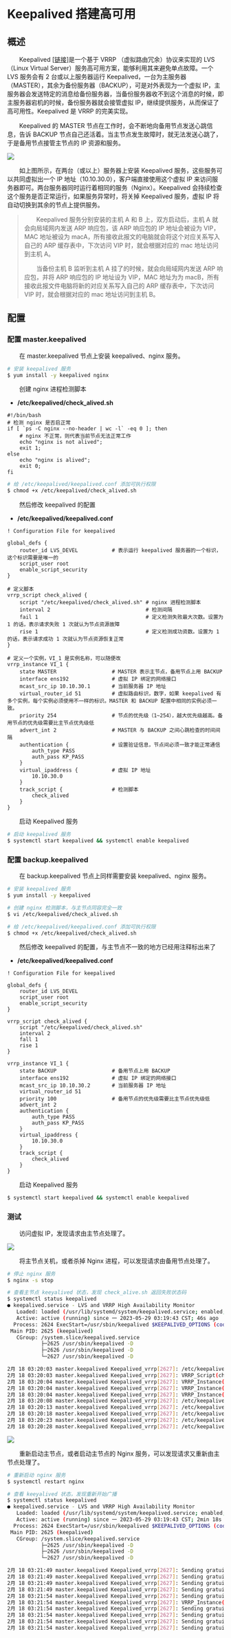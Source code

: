 # Keepalived 搭建高可用
## 概述
&emsp;&emsp;Keepalived [[链接](https://www.keepalived.org)]是一个基于 VRRP （虚拟路由冗余）协议来实现的 LVS（Linux Virtual Server）服务高可用方案，能够利用其来避免单点故障。一个 LVS 服务会有 2 台或以上服务器运行 Keepalived，一台为主服务器（MASTER），其余为备份服务器（BACKUP），可是对外表现为一个虚拟 IP，主服务器会发送特定的消息给备份服务器，当备份服务器收不到这个消息的时候，即主服务器宕机的时候，备份服务器就会接管虚拟 IP，继续提供服务，从而保证了高可用性。Keepalived 是 VRRP 的完美实现。

&emsp;&emsp;Keepalived 的 MASTER 节点在工作时，会不断地向备用节点发送心跳信息，告诉 BACKUP 节点自己还活着。当主节点发生故障时，就无法发送心跳了，于是备用节点接管主节点的 IP 资源和服务。

![](./assets/keepalived.svg)

&emsp;&emsp;如上图所示，在两台（或以上）服务器上安装 Keepalived 服务，这些服务可以共同虚拟出一个 IP 地址（10.10.30.0），客户端直接使用这个虚拟 IP 来访问服务器即可。两台服务器同时运行着相同的服务（Nginx）。Keepalived 会持续检查这个服务是否正常运行，如果服务异常时，将关掉 Keepalived 服务，虚拟 IP 将自动切换到其余的节点上提供服务。

> &emsp;&emsp;Keepalived 服务分别安装的主机 A 和 B 上，双方启动后，主机 A 就会向局域网内发送 ARP 响应包，该 ARP 响应包的 IP 地址会被设为 VIP，MAC 地址被设为 macA，所有接收此报文的电脑就会将这个对应关系写入自己的 ARP 缓存表中，下次访问 VIP 时，就会根据对应的 mac 地址访问到主机 A。
>
> &emsp;&emsp;当备份主机 B 监听到主机 A 挂了的时候，就会向局域网内发送 ARP 响应包，并将 ARP 响应包的 IP 地址设为 VIP，MAC 地址为为 macB，所有接收此报文件电脑将新的对应关系写入自己的 ARP 缓存表中，下次访问 VIP 时，就会根据对应的 mac 地址访问到主机 B。

## 配置
### 配置 master.keepalived
&emsp;&emsp;在 master.keepalived 节点上安装 keepalived、nginx 服务。

```bash
# 安装 keepalived 服务
$ yum install -y keepalived nginx
```

&emsp;&emsp;创建 nginx 进程检测脚本

- **/etc/keepalived/check_alived.sh**

```shell
#!/bin/bash
# 检测 nginx 是否启正常
if [ `ps -C nginx --no-header | wc -l` -eq 0 ]; then
    # nginx 不正常，则代表当前节点无法正常工作
    echo "nginx is not alived";
    exit 1;
else
    echo "nginx is alived";
    exit 0;
fi
```

```bash
# 给 /etc/keepalived/keepalived.conf 添加可执行权限
$ chmod +x /etc/keepalived/check_alived.sh
```


&emsp;&emsp;然后修改 keepalived 的配置

- **/etc/keepalived/keepalived.conf**

```
! Configuration File for keepalived

global_defs {
    router_id LVS_DEVEL           # 表示运行 keepalived 服务器的一个标识，这个标识需要是唯一的
    script_user root
    enable_script_security
}

# 定义脚本
vrrp_script check_alived {
    script "/etc/keepalived/check_alived.sh" # nginx 进程检测脚本
    interval 2                               # 检测间隔
    fail 1                                   # 定义检测失败最大次数。设置为 1 的话，表示请求失败 1 次就认为节点资源故障
    rise 1                                   # 定义检测成功资数。设置为 1 的话，表示请求成功 1 次就认为节点资源恢复正常
}

# 定义一个实例，VI_1 是实例名称，可以随便改
vrrp_instance VI_1 {
    state MASTER                  # MASTER 表示主节点，备用节点上用 BACKUP
    interface ens192              # 虚拟 IP 绑定的网络接口
    mcast_src_ip 10.10.30.1       # 当前服务器 IP 地址
    virtual_router_id 51          # 虚拟路由标识，数字，如果 keepalived 有多个实例，每个实例必须使用不一样的标识。MASTER 和 BACKUP 配置中相同的实例必须一致。
    priority 254                  # 节点的优先级（1~254），越大优先级越高。备用节点的优先级需要比主节点优先级低
    advert_int 2                  # MASTER 与 BACKUP 之间心跳检查的时间间隔
    authentication {              # 设置验证信息，节点间必须一致才能正常通信
        auth_type PASS
        auth_pass KP_PASS
    }
    virtual_ipaddress {           # 虚拟 IP 地址
        10.10.30.0
    }
    track_script {                # 检测脚本
        check_alived
    }
}
```

&emsp;&emsp;启动 Keepalived 服务

```bash
# 启动 keepalived 服务
$ systemctl start keepalived && systemctl enable keepalived
```

### 配置 backup.keepalived
&emsp;&emsp;在 backup.keepalived 节点上同样需要安装 keepalived、nginx 服务。

```bash
# 安装 keepalived 服务
$ yum install -y keepalived

# 创建 nginx 检测脚本，与主节点同容完全一致
$ vi /etc/keepalived/check_alived.sh

# 给 /etc/keepalived/keepalived.conf 添加可执行权限
$ chmod +x /etc/keepalived/check_alived.sh
```

&emsp;&emsp;然后修改 keepalived 的配置，与主节点不一致的地方已经用注释标出来了

- **/etc/keepalived/keepalived.conf**

```
! Configuration File for keepalived

global_defs {
    router_id LVS_DEVEL
    script_user root
    enable_script_security
}

vrrp_script check_alived {
    script "/etc/keepalived/check_alived.sh"
    interval 2
    fall 1
    rise 1
}

vrrp_instance VI_1 {
    state BACKUP                  # 备用节点上用 BACKUP
    interface ens192              # 虚拟 IP 绑定的网络接口
    mcast_src_ip 10.10.30.2       # 当前服务器 IP 地址
    virtual_router_id 51
    priority 100                  # 备用节点的优先级需要比主节点优先级低
    advert_int 2
    authentication {
        auth_type PASS
        auth_pass KP_PASS
    }
    virtual_ipaddress {
        10.10.30.0
    }
    track_script {
        check_alived
    }
}
```

&emsp;&emsp;启动 Keepalived 服务

```bash
$ systemctl start keepalived && systemctl enable keepalived
```

### 测试
&emsp;&emsp;访问虚拟 IP，发现请求由主节点处理了。

![](./assets/keepalived-master.png)

&emsp;&emsp;将主节点关机，或者杀掉 Nginx 进程，可以发现请求由备用节点处理了。

```bash
# 停止 nginx 服务
$ nginx -s stop

# 查看主节点 keeyalived 状态，发现 check_alive.sh 返回失败状态码
$ systemctl status keepalived
● keepalived.service - LVS and VRRP High Availability Monitor
   Loaded: loaded (/usr/lib/systemd/system/keepalived.service; enabled; vendor preset: disabled)
   Active: active (running) since 一 2023-05-29 03:19:43 CST; 46s ago
  Process: 2624 ExecStart=/usr/sbin/keepalived $KEEPALIVED_OPTIONS (code=exited, status=0/SUCCESS)
 Main PID: 2625 (keepalived)
   CGroup: /system.slice/keepalived.service
           ├─2625 /usr/sbin/keepalived -D
           ├─2626 /usr/sbin/keepalived -D
           └─2627 /usr/sbin/keepalived -D

2月 18 03:20:03 master.keepalived Keepalived_vrrp[2627]: /etc/keepalived/check_alived.sh exited with status 1
2月 18 03:20:03 master.keepalived Keepalived_vrrp[2627]: VRRP_Script(check_alived) failed
2月 18 03:20:04 master.keepalived Keepalived_vrrp[2627]: VRRP_Instance(VI_1) Entering FAULT STATE
2月 18 03:20:04 master.keepalived Keepalived_vrrp[2627]: VRRP_Instance(VI_1) removing protocol VIPs.
2月 18 03:20:04 master.keepalived Keepalived_vrrp[2627]: VRRP_Instance(VI_1) Now in FAULT state
2月 18 03:20:08 master.keepalived Keepalived_vrrp[2627]: /etc/keepalived/check_alived.sh exited with status 1
2月 18 03:20:13 master.keepalived Keepalived_vrrp[2627]: /etc/keepalived/check_alived.sh exited with status 1
2月 18 03:20:18 master.keepalived Keepalived_vrrp[2627]: /etc/keepalived/check_alived.sh exited with status 1
2月 18 03:20:23 master.keepalived Keepalived_vrrp[2627]: /etc/keepalived/check_alived.sh exited with status 1
2月 18 03:20:28 master.keepalived Keepalived_vrrp[2627]: /etc/keepalived/check_alived.sh exited with status 1
```

![](./assets/keepalived-backup.png)

&emsp;&emsp;重新启动主节点，或者启动主节点的 Nginx 服务，可以发现请求又重新由主节点处理了。

```bash
# 重新启动 nginx 服务
$ systemctl restart nginx

# 查看 keeyalived 状态，发现重新开始广播
$ systemctl status keepalived
● keepalived.service - LVS and VRRP High Availability Monitor
   Loaded: loaded (/usr/lib/systemd/system/keepalived.service; enabled; vendor preset: disabled)
   Active: active (running) since 一 2023-05-29 03:19:43 CST; 2min 18s ago
  Process: 2624 ExecStart=/usr/sbin/keepalived $KEEPALIVED_OPTIONS (code=exited, status=0/SUCCESS)
 Main PID: 2625 (keepalived)
   CGroup: /system.slice/keepalived.service
           ├─2625 /usr/sbin/keepalived -D
           ├─2626 /usr/sbin/keepalived -D
           └─2627 /usr/sbin/keepalived -D

2月 18 03:21:49 master.keepalived Keepalived_vrrp[2627]: Sending gratuitous ARP on ens192 for 10.10.30.0
2月 18 03:21:49 master.keepalived Keepalived_vrrp[2627]: Sending gratuitous ARP on ens192 for 10.10.30.0
2月 18 03:21:49 master.keepalived Keepalived_vrrp[2627]: Sending gratuitous ARP on ens192 for 10.10.30.0
2月 18 03:21:49 master.keepalived Keepalived_vrrp[2627]: Sending gratuitous ARP on ens192 for 10.10.30.0
2月 18 03:21:54 master.keepalived Keepalived_vrrp[2627]: Sending gratuitous ARP on ens192 for 10.10.30.0
2月 18 03:21:54 master.keepalived Keepalived_vrrp[2627]: VRRP_Instance(VI_1) Sending/queueing gratuitous ARPs on ens192 for 10.10.30.0
2月 18 03:21:54 master.keepalived Keepalived_vrrp[2627]: Sending gratuitous ARP on ens192 for 10.10.30.0
2月 18 03:21:54 master.keepalived Keepalived_vrrp[2627]: Sending gratuitous ARP on ens192 for 10.10.30.0
2月 18 03:21:54 master.keepalived Keepalived_vrrp[2627]: Sending gratuitous ARP on ens192 for 10.10.30.0
2月 18 03:21:54 master.keepalived Keepalived_vrrp[2627]: Sending gratuitous ARP on ens192 for 10.10.30.0
```
